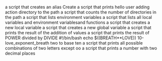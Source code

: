 a script that creates an alias
Create a script that prints hello user
adding action directory to the path
a script that counts the number of directories in the path
a script that lists environment variables
a script that lists all local variables and environment variablesand functions
a script that creates a new local variable
a script that creates a new global variable
a script that prints the result of the addition of values
a script that prints the result of POWER divided by DIVIDE
#!/bin/bash
echo $((BREATH**LOVE))
10-love_exponent_breath two to base ten
a script that prints all possible combinations of two letters except oo
a script that prints a number with two decimal places
